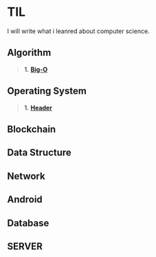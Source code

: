 # TIL
I will write what i leanred about computer science.

## Algorithm

>**1.** [**Big-O**](https://github.com/leeyeonghan/TIL/blob/master/Algorithm/Big-O)

## Operating System

>**1.** [**Header**](https://google.com/)

## Blockchain

## Data Structure

## Network

## Android

## Database

## SERVER

